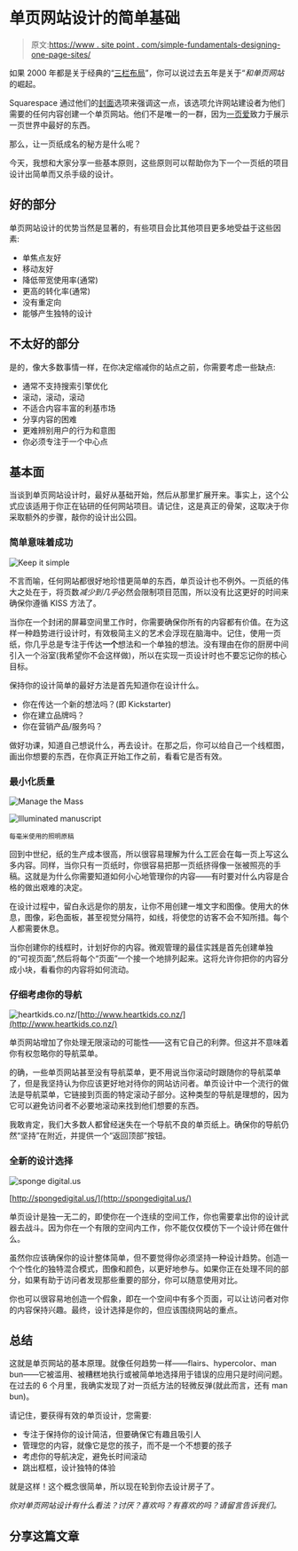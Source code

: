 # 单页网站设计的简单基础

> 原文:[https://www . site point . com/simple-fundamentals-designing-one-page-sites/](https://www.sitepoint.com/simple-fundamentals-designing-one-page-sites/)

如果 2000 年都是关于经典的“[三栏布局](http://alistapart.com/article/holygrail)”，你可以说过去五年是关于“*和单页网站*的崛起。

Squarespace 通过他们的[封面](http://www.squarespace.com/seven/cover/)选项来强调这一点，该选项允许网站建设者为他们需要的任何内容创建一个单页网站。他们不是唯一的一群，因为[一页爱](https://onepagelove.com/)致力于展示一页世界中最好的东西。

那么，让一页纸成名的秘方是什么呢？

今天，我想和大家分享一些基本原则，这些原则可以帮助你为下一个一页纸的项目设计出简单而又杀手级的设计。

## 好的部分

单页网站设计的优势当然是显著的，有些项目会比其他项目更多地受益于这些因素:

*   单焦点友好
*   移动友好
*   降低带宽使用率(通常)
*   更高的转化率(通常)
*   没有重定向
*   能够产生独特的设计

## 不太好的部分

是的，像大多数事情一样，在你决定缩减你的站点之前，你需要考虑一些缺点:

*   通常不支持搜索引擎优化
*   滚动，滚动，滚动
*   不适合内容丰富的利基市场
*   分享内容的困难
*   更难辨别用户的行为和意图
*   你必须专注于一个中心点

## 基本面

当谈到单页网站设计时，最好从基础开始，然后从那里扩展开来。事实上，这个公式应该适用于你正在钻研的任何网站项目。请记住，这是真正的骨架，这取决于你采取额外的步骤，敲你的设计出公园。

### 简单意味着成功

![Keep it simple](../Images/a0b6713234d1f137042bf54d2eb2d7e8.png)

不言而喻，任何网站都很好地珍惜更简单的东西，单页设计也不例外。一页纸的伟大之处在于，将页数*减少到几乎*必然会限制项目范围，所以没有比这更好的时间来确保你遵循 KISS 方法了。

当你在一个封闭的屏幕空间里工作时，你需要确保你所有的内容都有价值。在为这样一种趋势进行设计时，有效极简主义的艺术会浮现在脑海中。记住，使用一页纸，你几乎总是专注于传达**一个**想法和一个单独的想法。没有理由在你的厨房中间引入一个浴室(我希望你不会这样做)，所以在实现一页设计时也不要忘记你的核心目标。

保持你的设计简单的最好方法是首先知道你在设计什么。

*   你在传达一个新的想法吗？(即 Kickstarter)
*   你在建立品牌吗？
*   你在营销产品/服务吗？

做好功课，知道自己想说什么，再去设计。在那之后，你可以给自己一个线框图，画出你想要的东西，在你真正开始工作之前，看看它是否有效。

### 最小化质量

![Manage the Mass](../Images/6a16c241be1b40ba376e91a14a869834.png)

![Illuminated manuscript](../Images/3cddda52a77adf694b99bd6ac9ef3614.png)

<small>每毫米使用的照明原稿</small>

回到中世纪，纸的生产成本很高，所以很容易理解为什么工匠会在每一页上写这么多内容。同样，当你只有一页纸时，你很容易把那一页纸挤得像一张被照亮的手稿。这就是为什么你需要知道如何小心地管理你的内容——有时要对什么内容是合格的做出艰难的决定。

在设计过程中，留白永远是你的朋友，让你不用创建一堆文字和图像。使用大的休息，图像，彩色面板，甚至视觉分隔符，如线，将使您的访客不会不知所措。每个人都需要休息。

当你创建你的线框时，计划好你的内容。微观管理的最佳实践是首先创建单独的“可视页面”,然后将每个“页面”一个接一个地排列起来。这将允许你把你的内容分成小块，看看你的内容将如何流动。

### 仔细考虑你的导航

![heartkids.co.nz/](../Images/5cb109800c1c65b92e84ac80f7330a0a.png)[http://www.heartkids.co.nz/](http://www.heartkids.co.nz/)

单页网站增加了你处理无限滚动的可能性——这有它自己的利弊。但这并不意味着你有权忽略你的导航菜单。

的确，一些单页网站甚至没有导航菜单，更不用说当你滚动时跟随你的导航菜单了，但是我坚持认为你应该更好地对待你的网站访问者。单页设计中一个流行的做法是导航菜单，它链接到页面的特定滚动子部分。这种类型的导航是理想的，因为它可以避免访问者不必要地滚动来找到他们想要的东西。

我敢肯定，我们大多数人都曾经迷失在一个导航不良的单页纸上。确保你的导航仍然“坚持”在附近，并提供一个“返回顶部”按钮。

### 全新的设计选择

![sponge digital.us](../Images/c7fb5f16f6aa0a343a86a73725dc94dd.png)

[http://spongedigital.us/](http://spongedigital.us/)

单页设计是独一无二的，即使你在一个连续的空间工作，你也需要拿出你的设计武器去战斗。因为你在一个有限的空间内工作，你不能仅仅模仿下一个设计师在做什么。

虽然你应该确保你的设计整体简单，但不要觉得你必须坚持一种设计趋势。创造一个个性化的独特混合模式，图像和颜色，以更好地参与。如果你正在处理不同的部分，如果有助于访问者发现那些重要的部分，你可以随意使用对比。

你也可以很容易地创造一个假象，即在一个空间中有多个页面，可以让访问者对你的内容保持兴趣。最终，设计选择是你的，但应该围绕网站的重点。

## 总结

这就是单页网站的基本原理。就像任何趋势一样——flairs、hypercolor、man bun——它被滥用、被糟糕地执行或被简单地选择用于错误的应用只是时间问题。在过去的 6 个月里，我确实发现了对一页纸方法的轻微反弹(就此而言，还有 man bun)。

请记住，要获得有效的单页设计，您需要:

*   专注于保持你的设计简洁，但要确保它有趣且吸引人
*   管理您的内容，就像它是您的孩子，而不是一个不想要的孩子
*   考虑你的导航决定，避免长时间滚动
*   跳出框框，设计独特的体验

就是这样！这个概念很简单，所以现在轮到你去设计房子了。

*你对单页网站设计有什么看法？讨厌？喜欢吗？有喜欢的吗？请留言告诉我们。*

## 分享这篇文章
